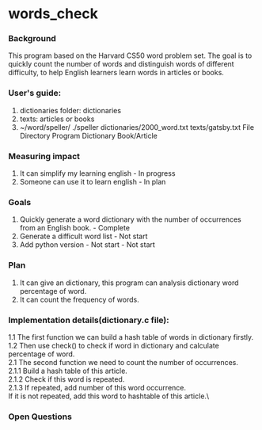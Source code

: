 # words_check
### Background
This program based on the Harvard CS50 word problem set. The goal is to quickly count the number of words and 
distinguish words of different difficulty, to help English learners learn words in articles or books.

### User's guide:
1. dictionaries folder: dictionaries
2. texts: articles or books
3. ~/word/speller/ ./speller dictionaries/2000_word.txt texts/gatsby.txt 
   File Directory    Program Dictionary                 Book/Article

### Measuring impact
1. It can simplify my learning english - In progress
2. Someone can use it to learn english - In plan

### Goals
1. Quickly generate a word dictionary with the number of occurrences from an English book. - Complete
2. Generate a difficult word list - Not start
3. Add python version - Not start - Not start

### Plan
1. It can give an dictionary, this program can analysis dictionary word percentage of word.
2. It can count the frequency of words.

### Implementation details(dictionary.c file):
1.1 The first function we can build a hash table of words in dictionary firstly.\
1.2 Then use check() to check if word in dictionary and calculate percentage of word.\
2.1 The second function we need to count the number of occurrences.\
    2.1.1 Build a hash table of this article.\
    2.1.2 Check if this word is repeated.\
    2.1.3 If repeated, add number of this word occurrence.\
          If it is not repeated, add this word to hashtable of this article.\

### Open Questions
